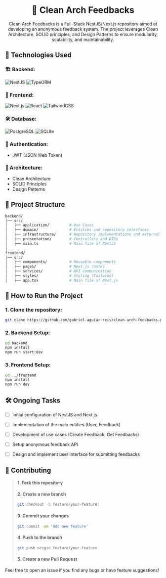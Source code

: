 <h1 align="center">📝 Clean Arch Feedbacks</h1>

<p align="center">Clean Arch Feedbacks is a Full-Stack NestJS/Next.js repository aimed at developing an anonymous feedback system. The project leverages Clean Architecture, SOLID principles, and Design Patterns to ensure modularity, scalability, and maintainability.</p>

## 📌 Technologies Used

### 🏗 Backend:
![NestJS](https://img.shields.io/badge/NestJS-brightgreen?style=for-the-badge&logo=nestjs&logoColor=EA2858&color=222222)
![TypeORM](https://img.shields.io/badge/typeORM-brightgreen?style=for-the-badge&logo=typeorm&logoColor=EA3B2B&color=222222)

### 🎨 Frontend:
![Next.js](https://img.shields.io/badge/Next.js-brightgreen?style=for-the-badge&logo=nextdotjs&logoColor=EDEEF0&color=222222)
![React](https://img.shields.io/badge/react-brightgreen?style=for-the-badge&logo=react&logoColor=00D8FF&color=222222)
![TailwindCSS](https://img.shields.io/badge/tailwindCSS-brightgreen?style=for-the-badge&logo=tailwindcss&logoColor=06B6D4&color=222222)

### 🛠 Database:
![PostgreSQL](https://img.shields.io/badge/postgreSQL-brightgreen?style=for-the-badge&logo=postgresql&logoColor=white&color=172554)
![SQLite](https://img.shields.io/badge/SQLite-brightgreen?style=for-the-badge&logo=sqlite&logoColor=white&color=172554)

### 🔐 Authentication:
- JWT (JSON Web Token)

### 🚀 Architecture:
- Clean Architecture  
- SOLID Principles  
- Design Patterns

## 📂 Project Structure

```bash
backend/
│── src/
│   ├── application/         # Use Cases
│   ├── domain/              # Entities and repository interfaces
│   ├── infrastructure/      # Repository implementations and external services
│   ├── presentation/        # Controllers and DTOs
│   ├── main.ts              # Main file of NestJS
│
frontend/
│── src/
│   ├── components/          # Reusable components
│   ├── pages/               # Next.js routes
│   ├── services/            # API communication
│   ├── styles/              # Styling (Tailwind)
│   ├── app.tsx              # Main file of Next.js
```

## 🚀 How to Run the Project

### 1. Clone the repository:
```bash
git clone https://github.com/gabriel-aguiar-reis/clean-arch-feedbacks.git
```

### 2. Backend Setup:
```bash
cd backend
npm install
npm run start:dev
```

### 3. Frontend Setup:
```bash
cd ../frontend
npm install
npm run dev
```

## 🛠 Ongoing Tasks

- [ ] Initial configuration of NestJS and Next.js

- [ ] Implementation of the main entities (User, Feedback)

- [ ] Development of use cases (Create Feedback, Get Feedbacks)

- [ ] Setup anonymous feedback API

- [ ] Design and implement user interface for submitting feedbacks

## 🤝 Contributing

> #### 1. Fork this repository
>
> #### 2. Create a new branch
>```bash
>git checkout -b feature/your-feature
>```
>
>#### 3. Commit your changes
>```bash
>git commit -am 'Add new feature'
>```
>
>#### 4. Push to the branch
>```bash
>git push origin feature/your-feature
>```
>
>#### 5. Create a new Pull Request

Feel free to open an issue if you find any bugs or have feature suggestions!
